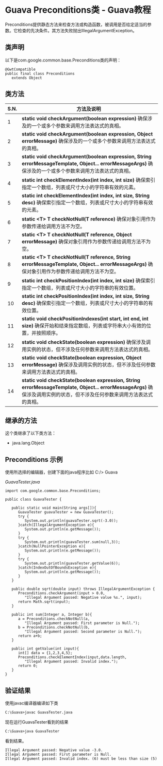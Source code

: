 # Guava Preconditions类 - Guava教程

Preconditions提供静态方法来检查方法或构造函数，被调用是否给定适当的参数。它检查的先决条件。其方法失败抛出IllegalArgumentException。

## 类声明

以下是com.google.common.base.Preconditions类的声明：

```
@GwtCompatible
public final class Preconditions
   extends Object
```

## 类方法

| S.N. | 方法及说明 |
| --- | --- |
| 1 | **static void checkArgument(boolean expression)** 确保涉及的一个或多个参数来调用方法表达式的真相。 |
| 2 | **static void checkArgument(boolean expression, Object errorMessage)** 确保涉及的一个或多个参数来调用方法表达式的真相。 |
| 3 | **static void checkArgument(boolean expression, String errorMessageTemplate, Object... errorMessageArgs)** 确保涉及的一个或多个参数来调用方法表达式的真相。 |
| 4 | **static int checkElementIndex(int index, int size)** 确保索引指定一个数组，列表或尺寸大小的字符串有效的元素。 |
| 5 | **static int checkElementIndex(int index, int size, String desc)** 确保索引指定一个数组，列表或尺寸大小的字符串有效的元素。 |
| 6 | **static &lt;T&gt; T checkNotNull(T reference)** 确保对象引用作为参数传递给调用方法不为空。 |
| 7 | **static &lt;T&gt; T checkNotNull(T reference, Object errorMessage)** 确保对象引用作为参数传递给调用方法不为空。 |
| 8 | **static &lt;T&gt; T checkNotNull(T reference, String errorMessageTemplate, Object... errorMessageArgs)** 确保对象引用作为参数传递给调用方法不为空。 |
| 9 | **static int checkPositionIndex(int index, int size)** 确保索引指定一个数组，列表或尺寸大小的字符串的有效位置。 |
| 10 | **static int checkPositionIndex(int index, int size, String desc)** 确保索引指定一个数组，列表或尺寸大小的字符串的有效位置。 |
| 11 | **static void checkPositionIndexes(int start, int end, int size)** 确保开始和结束指定数组，列表或字符串大小有效的位置，并按照顺序。 |
| 12 | **static void checkState(boolean expression)** 确保涉及调用实例的状态，但不涉及任何参数来调用方法表达式的真相。 |
| 13 | **static void checkState(boolean expression, Object errorMessage)** 确保涉及调用实例的状态，但不涉及任何参数来调用方法表达式的真相。 |
| 14 | **static void checkState(boolean expression, String errorMessageTemplate, Object... errorMessageArgs)** 确保涉及调用实例的状态，但不涉及任何参数来调用方法表达式的真相。 |

## 继承的方法

这个类继承了以下类方法：

*   java.lang.Object

## Preconditions 示例

使用所选择的编辑器，创建下面的java程序比如 C:/&gt; Guava

_GuavaTester.java_

```
import com.google.common.base.Preconditions;

public class GuavaTester {

   public static void main(String args[]){
      GuavaTester guavaTester = new GuavaTester();
      try {
         System.out.println(guavaTester.sqrt(-3.0));
      }catch(IllegalArgumentException e){
         System.out.println(e.getMessage());
      }
      try {
         System.out.println(guavaTester.sum(null,3));
      }catch(NullPointerException e){
         System.out.println(e.getMessage());
      }
      try {
         System.out.println(guavaTester.getValue(6));
      }catch(IndexOutOfBoundsException e){
         System.out.println(e.getMessage());
      }
   }

   public double sqrt(double input) throws IllegalArgumentException {
      Preconditions.checkArgument(input > 0.0,
         "Illegal Argument passed: Negative value %s.", input);
      return Math.sqrt(input);
   }    

   public int sum(Integer a, Integer b){
      a = Preconditions.checkNotNull(a,
         "Illegal Argument passed: First parameter is Null.");
      b = Preconditions.checkNotNull(b,
         "Illegal Argument passed: Second parameter is Null.");
      return a+b;
   }

   public int getValue(int input){
      int[] data = {1,2,3,4,5};
      Preconditions.checkElementIndex(input,data.length,
         "Illegal Argument passed: Invalid index.");
      return 0;
   }
}
```

## 验证结果

使用javac编译器编译如下类

```
C:\Guava>javac GuavaTester.java

```

现在运行GuavaTester看到的结果

```
C:\Guava>java GuavaTester

```

看到结果。

```
Illegal Argument passed: Negative value -3.0.
Illegal Argument passed: First parameter is Null.
Illegal Argument passed: Invalid index. (6) must be less than size (5)
```

